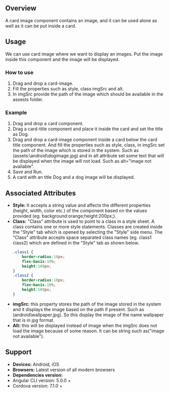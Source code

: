 ## Overview
A card image component contains an image, and it can be used alone as well as it can be put inside a card.
## Usage
We can use card image where we want to display an images. Put the image inside this component and the image will be displayed.
### How to use
1. Drag and drop a card-image.
2. Fill the properties such as style, class imgSrc and alt.
3. In imgSrc provide the path of the image which should be available in the assests folder.
### Example
1. Drag and drop a card component.
2. Drag a card-title component and place it inside the card and set the title as Dog.
3. Drag and drop a card-image component inside a  card below the card title component. And fill the properties such as style, class, in imgSrc set the path of the image which is stored in the system. Such as (assets:\android\dogimage.jpg) and in alt attribute set some text that will be displayed when the image will not load. Such as alt="image not available".
4. Save and Run.
5. A card with an title Dog and a dog image will be displayed.
## Associated Attributes
- **Style:** It accepts a string value and affects the different properties (height, width, color etc.) of the component based on the values provided (eg. background:orange;height:200px;).
- **Class:** "Class" attribute is used to point to a class in a style sheet. A class contains one or more style statements. Classes are created inside the "Style" tab which is opened by selecting the "Style" side menu. The "Class" attribute accepts space separated class names (eg. class1 class2) which are defined in the "Style" tab as shown below.
    ```css
    .class1 {
        border-radius:10px;
        flex-basis:10%;
        height:100px;
    }
    .class2 {
        border-radius:10px;
        flex-basis:10%;
        height:100px;
    }
    
    ```
- **imgSrc:** this property stores the path of the image stored in the system and it displays the image based on the path if present. Such as (android\wallpaper.jpg). So this display the image of the name wallpaper that is in jpg format.
- **Alt:** this will be displayed instead of image when the imgSrc does not load the image because of some reason. It can be string such as("image not available"). 
## Support
- **Devices:** Android, iOS
- **Browsers:**  Latest version of all modern browsers
- **Dependencies version:** 
- Angular CLI version: 5.0.0 +
- Cordova version: 7.1.0 + 
